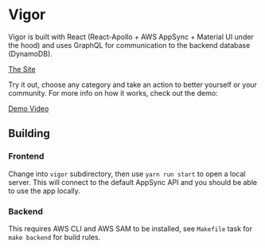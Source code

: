 # Vigor

Vigor is built with React (React-Apollo + AWS AppSync + Material UI under the
hood) and uses GraphQL for communication to the backend database (DynamoDB).

[The Site](https://vigor-dev-staticsitebucket-1n5jgthz8o4rx.s3.us-east-2.amazonaws.com/index.html)

Try it out, choose any category and take an action to better yourself or your
community. For more info on how it works, check out the demo:

[Demo Video](https://vigor-dev-staticsitebucket-1n5jgthz8o4rx.s3.us-east-2.amazonaws.com/demo.mp4)


## Building

### Frontend

Change into `vigor` subdirectory, then use `yarn run start` to open a local
server. This will connect to the default AppSync API and you should be able to
use the app locally.

### Backend

This requires AWS CLI and AWS SAM to be installed, see `Makefile` task for
`make backend` for build rules.
